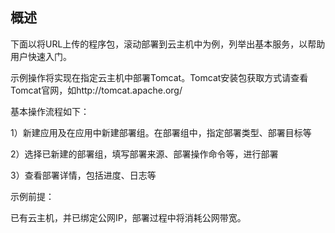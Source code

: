 ## 概述

下面以将URL上传的程序包，滚动部署到云主机中为例，列举出基本服务，以帮助用户快速入门。

示例操作将实现在指定云主机中部署Tomcat。Tomcat安装包获取方式请查看Tomcat官网，如http://tomcat.apache.org/

基本操作流程如下：

1）新建应用及在应用中新建部署组。在部署组中，指定部署类型、部署目标等

2）选择已新建的部署组，填写部署来源、部署操作命令等，进行部署

3）查看部署详情，包括进度、日志等

示例前提：

已有云主机，并已绑定公网IP，部署过程中将消耗公网带宽。
